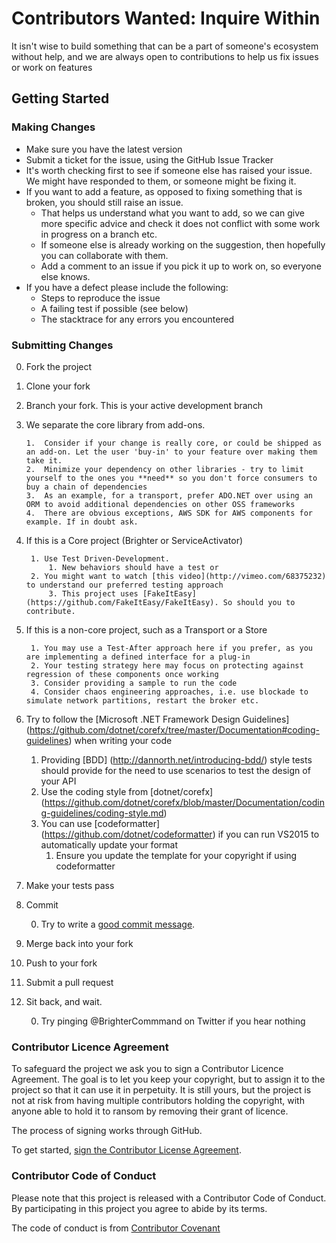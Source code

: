 # **Contributors Wanted: Inquire Within** #
It isn't wise to build something that can be a part of someone's ecosystem without help, and we are always open to contributions to help us fix issues or work on features

## Getting Started ##

### Making Changes ###

- Make sure you have the latest version
- Submit a ticket for the issue, using the GitHub Issue Tracker
- It's worth checking first to see if someone else has raised your issue. We might have responded to them, or someone might be fixing it.
- If you want to add a feature, as opposed to fixing something that is broken, you should still raise an issue. 
	- That helps us understand what you want to add, so we can give more specific advice and check it does not conflict with some work in progress on a branch etc. 
	- If someone else is already working on the suggestion, then hopefully you can collaborate with them.
	- Add a comment to an issue if you pick it up to work on, so everyone else knows.
- If you have a defect please include the following:
	- Steps to reproduce the issue
	- A failing test if possible (see below)
	- The stacktrace for any errors you encountered


### Submitting Changes ###

0. Fork the project
0. Clone your fork
0. Branch your fork. This is your active development branch   
0.  We separate the core library from add-ons. 

        1.  Consider if your change is really core, or could be shipped as an add-on. Let the user 'buy-in' to your feature over making them take it.
        2.  Minimize your dependency on other libraries - try to limit yourself to the ones you **need** so you don't force consumers to buy a chain of dependencies
        3.  As an example, for a transport, prefer ADO.NET over using an ORM to avoid additional dependencies on other OSS frameworks
        4.  There are obvious exceptions, AWS SDK for AWS components for example. If in doubt ask.    
        
0. If this is a Core project (Brighter or ServiceActivator) 

        1. Use Test Driven-Development. 
	        1. New behaviors should have a test or 
		2. You might want to watch [this video](http://vimeo.com/68375232) to understand our preferred testing approach 
	        3. This project uses [FakeItEasy](https://github.com/FakeItEasy/FakeItEasy). So should you to contribute.
	        
0. If this is a non-core project, such as a Transport or a Store

        1. You may use a Test-After approach here if you prefer, as you are implementing a defined interface for a plug-in
        2. Your testing strategy here may focus on protecting against regression of these components once working
        3. Consider providing a sample to run the code
        4. Consider chaos engineering approaches, i.e. use blockade to simulate network partitions, restart the broker etc.  
              
0. Try to follow the [Microsoft .NET Framework Design Guidelines] (https://github.com/dotnet/corefx/tree/master/Documentation#coding-guidelines) when writing your code

	1. Providing [BDD] (http://dannorth.net/introducing-bdd/) style tests should provide for the need to use scenarios to test the design of your API
	2. Use the coding style from [dotnet/corefx] (https://github.com/dotnet/corefx/blob/master/Documentation/coding-guidelines/coding-style.md)
	3. You can use [codeformatter] (https://github.com/dotnet/codeformatter) if you can run VS2015 to automatically update your format
		1. Ensure you update the template for your copyright if using codeformatter 
		
0. Make your tests pass   
0. Commit

	0. Try to write a [good commit message](http://tbaggery.com/2008/04/19/a-note-about-git-commit-messages.html).
	    
0. Merge back into your fork
0. Push to your fork
0. Submit a pull request
0. Sit back, and wait. 

	0. Try pinging @BrighterCommmand on Twitter if you hear nothing 

### Contributor Licence Agreement ###
To safeguard the project we ask you to sign a Contributor Licence Agreement. The goal is to let you keep your copyright, but to assign it to the project so that it can use it in perpetuity. It is still yours, but the project is not at risk from having multiple contributors holding the copyright, with anyone able to hold it to ransom by removing their grant of licence.

The process of signing works through GitHub.

To get started, <a href="https://www.clahub.com/agreements/iancooper/Paramore">sign the Contributor License Agreement</a>. 

### Contributor Code of Conduct ###
Please note that this project is released with a Contributor Code of Conduct. By participating in this project you agree to abide by its terms.

The code of conduct is from [Contributor Covenant](http://contributor-covenant.org/)

